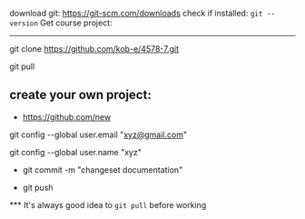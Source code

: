 
download git: https://git-scm.com/downloads
check if installed: `git --version`
Get course project:

--------------------
git clone https://github.com/kob-e/4578-7.git

git pull

create your own project:
-----------------------------
- https://github.com/new

git config --global user.email "xyz@gmail.com"

git config --global user.name "xyz"

- git commit -m "changeset documentation"

- git push


*** It's always good idea to `git pull` before working
